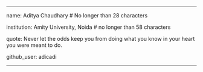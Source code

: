 ---

name: Aditya Chaudhary # No longer than 28 characters

institution: Amity University, Noida # no longer than 58 characters

quote: Never let the odds keep you from doing what you know in your heart you were meant to do.

github_user: adicadi

---